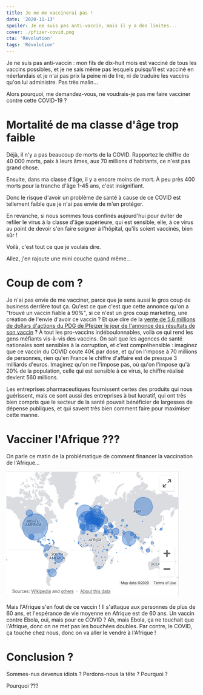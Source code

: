 ```yaml
---
title: Je ne me vaccinerai pas !
date: '2020-11-13'
spoiler: Je ne suis pas anti-vaccin, mais il y a des limites...
cover: ./pfizer-covid.png
cta: 'Révolution'
tags: 'Révolution'
---
```



Je ne suis pas anti-vaccin : mon fils de dix-huit mois est vacciné de tous les vaccins possibles, et je ne sais même pas lesquels puisqu'il est vacciné en néerlandais et je n'ai pas prix la peine ni de lire, ni de traduire les vaccins qu'on lui administre. Pas très malin...

Alors pourquoi, me demandez-vous, ne voudrais-je pas me faire vacciner contre cette COVID-19 ?

# Mortalité de ma classe d'âge trop faible

Déjà, il n'y a pas beaucoup de morts de la COVID. Rapportez le chiffre de 40 000 morts, paix à leurs âmes, aux 70 millions d'habitants, ce n'est pas grand chose. 

Ensuite, dans ma classe d'âge, il y a encore moins de mort. À peu près 400 morts pour la tranche d'âge 1-45 ans, c'est insignifiant.

Donc le risque d'avoir un problème de santé à cause de ce COVID est tellement faible que je n'ai pas envie de m'en protéger.

En revanche, si nous sommes tous confinés aujourd'hui pour éviter de refiler le virus à la classe d'âge supérieure, qui est sensible, elle, à ce virus au point de devoir s'en faire soigner à l'hôpital, qu'ils soient vaccinés, bien sûr !

Voilà, c'est tout ce que je voulais dire.

Allez, j'en rajoute une mini couche quand même...

# Coup de com ?

Je n'ai pas envie de me vacciner, parce que je sens aussi le gros coup de business derrière tout ça. Qu'est ce que c'est que cette annonce qu'on a "trouvé un vaccin fiable à 90%", si ce n'est un gros coup marketing, une création de l'envie d'avoir ce vaccin ? Et que dire de la [vente de 5.6 millions de dollars d'actions du PDG de Pfeizer le jour de l'annonce des résultats de son vaccin](https://www.leparisien.fr/economie/le-pdg-de-pfizer-vend-pour-5-6-millions-de-dollars-d-actions-le-jour-de-l-annonce-des-resultats-de-son-vaccin-11-11-2020-8407920.php) ? À tout les pro-vaccins indéboulonnables, voilà ce qui rend les gens méfiants vis-à-vis des vaccins. On sait que les agences de santé nationales sont sensibles à la corruption, et c'est compréhensible : imaginez que ce vaccin du COVID coute 40€ par dose, et qu'on l'impose à 70 millions de personnes, rien qu'en France le chiffre d'affaire est de presque 3 milliards d'euros. Imaginez qu'on ne l'impose pas, où qu'on l'impose qu'à 20% de la population, celle qui est sensible à ce virus, le chiffre réalisé devient 560 millions.

Les entreprises pharmaceutiques fournissent certes des produits qui nous guérissent, mais ce sont aussi des entreprises à but lucratif, qui ont très bien compris que le secteur de la santé pouvait bénéficier de largesses de dépense publiques, et qui savent très bien comment faire pour maximiser cette manne.

# Vacciner l'Afrique ???

On parle ce matin de la problématique de comment financer la vaccination de l'Afrique... 

![Nombre de morts du COVID sur le globe](./carte-covid-monde.png)

Mais l'Afrique s'en fout de ce vaccin ! Il s'attaque aux personnes de plus de 60 ans, et l'espérance de vie moyenne en Afrique est de 60 ans. Un vaccin contre Ebola, oui, mais pour ce COVID ? Ah, mais Ebola, ça ne touchait que l'Afrique, donc on ne met pas les bouchées doubles. Par contre, le COVID, ça touche chez nous, donc on va aller le vendre à l'Afrique !


# Conclusion ?

Sommes-nus devenus idiots ? 
Perdons-nous la tête ? 
Pourquoi ? 

Pourquoi ???


